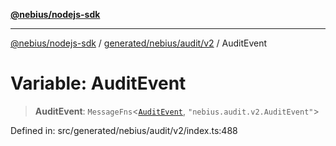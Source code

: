 [**@nebius/nodejs-sdk**](../../../../../README.md)

***

[@nebius/nodejs-sdk](../../../../../README.md) / [generated/nebius/audit/v2](../README.md) / AuditEvent

# Variable: AuditEvent

> **AuditEvent**: `MessageFns`\<[`AuditEvent`](../interfaces/AuditEvent.md), `"nebius.audit.v2.AuditEvent"`\>

Defined in: src/generated/nebius/audit/v2/index.ts:488
